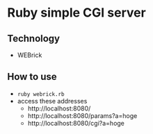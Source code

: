 # Ruby simple CGI server
## Technology
- WEBrick

## How to use
- `ruby webrick.rb`
- access these addresses
  - http://localhost:8080/
  - http://localhost:8080/params?a=hoge
  - http://localhost:8080/cgi?a=hoge
